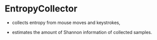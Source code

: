 EntropyCollector
================

* collects entropy from mouse moves and keystrokes,

* estimates the amount of Shannon information of collected samples.
